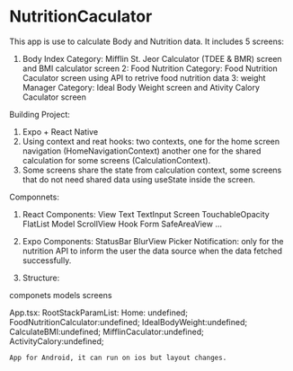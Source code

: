 # NutritionCaculator

This app is use to calculate Body and Nutrition data. It includes 5 screens:
1. Body Index Category: Mifflin St. Jeor Calculator (TDEE & BMR) screen and BMI calculator screen
2: Food Nutrition Category: Food Nutrition Caculator screen using API to retrive food nutrition data
3: weight Manager Category: Ideal Body Weight screen and Ativity Calory Caculator screen

Building Project:
1. Expo + React Native
2. Using context and reat hooks: two contexts, one for the home screen navigation (HomeNavigationContext) another one for the shared calculation for some screens (CalculationContext).
3. Some screens share the state from calculation context, some screens that do not need shared data using useState inside the screen. 

Componnets:
1. React Components:
View
Text
TextInput
Screen
TouchableOpacity
FlatList
Model
ScrollView
Hook Form
SafeAreaView
...
2. Expo Components:
StatusBar
BlurView
Picker
Notification: only for the nutrition API to inform the user the data source when the data fetched successfully. 

3. Structure:

componets
models
screens

App.tsx: 
 RootStackParamList:
    Home: undefined;
    FoodNutritionCalculator:undefined;
    IdealBodyWeight:undefined;
    CalculateBMI:undefined;
    MifflinCaculator:undefined;
    ActivityCalory:undefined;


    App for Android, it can run on ios but layout changes. 